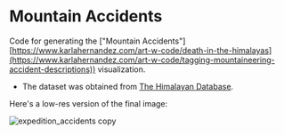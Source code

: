 # Mountain Accidents

Code for generating the ["Mountain Accidents"][https://www.karlahernandez.com/art-w-code/death-in-the-himalayas](https://www.karlahernandez.com/art-w-code/tagging-mountaineering-accident-descriptions)) visualization.

- The dataset was obtained from [The Himalayan Database](himalayandatabase.com).

Here's a low-res version of the final image:

![expedition_accidents copy](https://github.com/karlahrnndz/mountain-accidents-medium/assets/12849170/8557352b-51d0-484a-bd19-2caf26e6a236)
